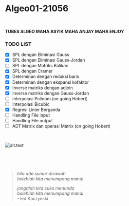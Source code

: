 # Algeo01-21056

<p>&nbsp;</p>

**TUBES ALGEO MAHA ASYIK MAHA ANJAY MAHA ENJOY** 

### TODO LIST
- [x] SPL dengan Eliminasi Gauss 
- [x] SPL dengan Eliminasi Gauss-Jordan
- [ ] SPL dengan Matriks Balikan
- [x] SPL dengan Cramer 
- [x] Determinan dengan reduksi baris 
- [x] Determinan dengan ekspansi kofaktor 
- [X] Inverse matriks dengan adjoin 
- [x] Inverse matriks dengan Gauss-Jordan
- [ ] Interpolasi Polinom (on going Hobert)
- [ ] Interpolasi Bicubic 
- [X] Regresi Linier Berganda 
- [ ] Handling File input
- [ ] Handling File output
- [ ] ADT Matrix dan operasi Matrix (on going Hobert)

<p>&nbsp;</p>

![alt.text](https://github.com/egijago/-/blob/main/WhatsApp%20Image%202022-09-25%20at%2020.41.47.jpeg)

<p>&nbsp;</p>
<p>&nbsp;</p>

> *bila ada sumur disawah*<br>
> *bolehlah kita menumpang mandi*
> 
> 
> *jangalah kita suka menunda*<br>
> *bolehlah kita menumpang mandi*<br>
>                  -Ted Kaczynski

<p>&nbsp;</p>
